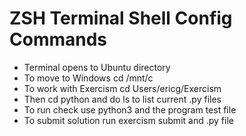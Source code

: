 # ZSH Terminal Shell Config Commands

- Terminal opens to Ubuntu directory
- To move to Windows cd /mnt/c
- To work with Exercism cd Users/ericg/Exercism
- Then cd python and do ls to list current .py files
- To run check use python3 and the program test file
- To submit solution run exercism submit and .py file